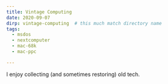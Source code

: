 ```yaml
---
title: Vintage Computing
date: 2020-09-07
dirp: vintage-computing  # this much match directory name
tags:
  - msdos
  - nextcomputer
  - mac-68k
  - mac-ppc

---
```



I enjoy collecting (and sometimes restoring) old tech.

